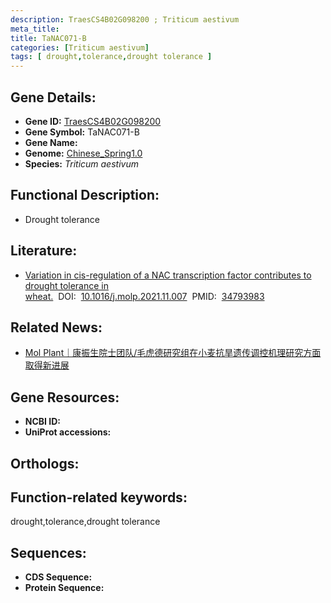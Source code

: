 ```yaml
---
description: TraesCS4B02G098200 ; Triticum aestivum
meta_title:
title: TaNAC071-B
categories: [Triticum aestivum]
tags: [ drought,tolerance,drought tolerance ]
---
```


## Gene Details:
- **Gene ID:**	[TraesCS4B02G098200]()
- **Gene Symbol:** TaNAC071-B
- **Gene Name:** 
- **Genome:** [Chinese_Spring1.0]()
- **Species:** *Triticum aestivum*

## Functional Description:
   - Drought tolerance

## Literature:
   - [Variation in cis-regulation of a NAC transcription factor contributes to drought tolerance in wheat.]( https://www.sciencedirect.com/science/article/pii/S167420522100438X?via%3Dihub)&nbsp;&nbsp;DOI:&nbsp;&nbsp;[10.1016/j.molp.2021.11.007](https://www.sciencedirect.com/science/article/pii/S167420522100438X?via%3Dihub)&nbsp;&nbsp;PMID:&nbsp;&nbsp;[34793983](https://pubmed.ncbi.nlm.nih.gov/34793983/)

## Related News:
   - [Mol Plant｜康振生院士团队/毛虎德研究组在小麦抗旱遗传调控机理研究方面取得新进展](https://mp.weixin.qq.com/s?__biz=Mzg3MDEwNDEyMg==&mid=2247520917&idx=4&sn=2df9f6bbb5a79a188a27893bf457ceac&chksm=ce903fc0f9e7b6d6a3a8c8d94fdf8c6c43b647959b92ea8253b1713882ff7c196a10b3f5bd75&scene=27#wechat_redirect)

## Gene Resources:
- **NCBI ID:** [](https://www.ncbi.nlm.nih.gov/gene/?term=)
- **UniProt accessions:** [](https://www.uniprot.org/uniprotkb//entry)

## Orthologs:

## Function-related keywords:
drought,tolerance,drought tolerance

## Sequences:
- **CDS Sequence:**
- **Protein Sequence:**
